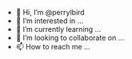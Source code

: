 - 👋 Hi, I’m @perrylbird
- 👀 I’m interested in ...
- 🌱 I’m currently learning ...
- 💞️ I’m looking to collaborate on ...
- 📫 How to reach me ...

<!---
perrylbird/perrylbird is a ✨ special ✨ repository because its `README.md` (this file) appears on your GitHub profile.
You can click the Preview link to take a look at your changes.
--->
